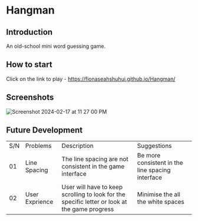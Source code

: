 # Hangman

## Introduction
An old-school mini word guessing game.

## How to start
Click on the link to play - https://fionaseahshuhui.github.io/Hangman/

## Screenshots
![Screenshot 2024-02-17 at 11 27 00 PM](https://github.com/FionaSeahShuHui/Hangman/assets/118295100/f9ae8597-c053-4337-9de4-aee37ffa31ac)

## Future Development
<table>
  <tr>
    <td>S/N</td>
    <td>Problems</td>
    <td>Description</td>
    <td>Suggestions</td>
  </tr>
  <tr>
    <td>01</td>
    <td>Line Spacing</td>
    <td>The line spacing are not consistent in the game interface</td>
    <td>Be more consistent in the line spacing interface</td>
  </tr>
  <tr>
    <td>02</td>
    <td>User Exprience</td>
    <td>User will have to keep scrolling to look for the specific letter or look at the game progress </td>
    <td>Minimise the all the white spaces</td>
  </tr>
</table>
